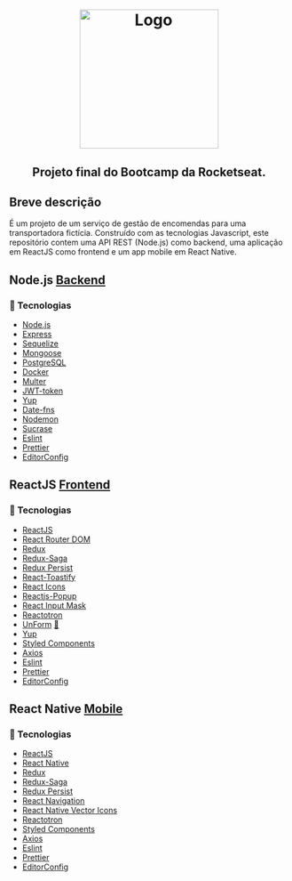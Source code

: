 <h1 align="center">
  <img src="https://res.cloudinary.com/eliasgcf/image/upload/v1590249783/fastfeet/logo_erpvwm.svg" alt="Logo" width="250px">
</h1>
<h2 align="center">
Projeto final do Bootcamp da Rocketseat.
</h2>

## Breve descrição 

É um projeto de um serviço de gestão de encomendas para uma transportadora fictícia. Construído com as tecnologias Javascript, 
este repositório contem uma API REST (Node.js) como backend, uma aplicação em ReactJS como frontend e um app mobile em React Native.

## Node.js [Backend](https://github.com/leosimoa1994/fastfeet/tree/master/backend)

### 🚀 Tecnologias

- [Node.js](https://nodejs.org/en/)
- [Express](https://expressjs.com/pt-br/)
- [Sequelize](https://sequelize.org/)
- [Mongoose](https://mongoosejs.com/)
- [PostgreSQL](https://www.postgresql.org/)
- [Docker](https://www.docker.com/products/docker-desktop)
- [Multer](https://github.com/expressjs/multer)
- [JWT-token](https://jwt.io/)
- [Yup](https://github.com/jquense/yup)
- [Date-fns](https://date-fns.org/)
- [Nodemon](https://nodemon.io/)
- [Sucrase](https://github.com/alangpierce/sucrase)
- [Eslint](https://eslint.org/)
- [Prettier](https://prettier.io/)
- [EditorConfig](https://editorconfig.org/)

## ReactJS [Frontend](https://github.com/leosimoa1994/fastfeet/tree/master/frontend)

### 🚀 Tecnologias

- [ReactJS](https://reactjs.org/)
- [React Router DOM](https://reacttraining.com/react-router/)
- [Redux](https://redux.js.org/)
- [Redux-Saga](https://redux-saga.js.org/)
- [Redux Persist](https://github.com/rt2zz/redux-persist)
- [React-Toastify](https://github.com/fkhadra/react-toastify)
- [React Icons](https://react-icons.netlify.com/#/)
- [Reactjs-Popup](https://react-popup.elazizi.com/)
- [React Input Mask](https://github.com/sanniassin/react-input-mask)
- [Reactotron](https://github.com/infinitered/reactotron)
- [UnForm](https://unform.dev/) [💜](https://rocketseat.com.br/)
- [Yup](https://github.com/jquense/yup)
- [Styled Components](https://styled-components.com/)
- [Axios](https://github.com/axios/axios)
- [Eslint](https://eslint.org/)
- [Prettier](https://prettier.io/)
- [EditorConfig](https://editorconfig.org/)

## React Native [Mobile](https://github.com/leosimoa1994/fastfeet/tree/master/mobile)

### 🚀 Tecnologias

- [ReactJS](https://reactjs.org/)
- [React Native](https://reactnative.dev/)
- [Redux](https://redux.js.org/)
- [Redux-Saga](https://redux-saga.js.org/)
- [Redux Persist](https://github.com/rt2zz/redux-persist)
- [React Navigation](https://reactnavigation.org/)
- [React Native Vector Icons](https://github.com/oblador/react-native-vector-icons)
- [Reactotron](https://github.com/infinitered/reactotron)
- [Styled Components](https://styled-components.com/)
- [Axios](https://github.com/axios/axios)
- [Eslint](https://eslint.org/)
- [Prettier](https://prettier.io/)
- [EditorConfig](https://editorconfig.org/)



